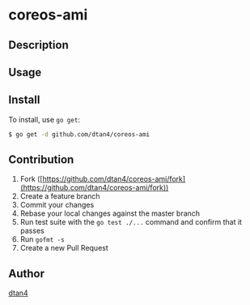 # coreos-ami



## Description

## Usage

## Install

To install, use `go get`:

```bash
$ go get -d github.com/dtan4/coreos-ami
```

## Contribution

1. Fork ([https://github.com/dtan4/coreos-ami/fork](https://github.com/dtan4/coreos-ami/fork))
1. Create a feature branch
1. Commit your changes
1. Rebase your local changes against the master branch
1. Run test suite with the `go test ./...` command and confirm that it passes
1. Run `gofmt -s`
1. Create a new Pull Request

## Author

[dtan4](https://github.com/dtan4)
